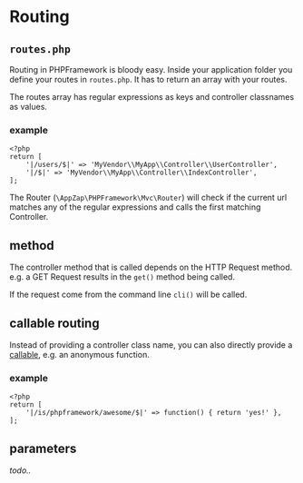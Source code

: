 # Routing

## `routes.php`

Routing in PHPFramework is bloody easy. Inside your application folder you define your routes in `routes.php`. It has to return an array with your routes.

The routes array has regular expressions as keys and controller classnames as values.

### example

    <?php
    return [
    	'|/users/$|' => 'MyVendor\\MyApp\\Controller\\UserController',
    	'|/$|' => 'MyVendor\\MyApp\\Controller\\IndexController',
    ];

The Router (`\AppZap\PHPFramework\Mvc\Router`) will check if the current url matches any of the regular expressions and calls the first matching Controller.

## method

The controller method that is called depends on the HTTP Request method. e.g. a GET Request results in the `get()` method being called.

If the request come from the command line `cli()` will be called.

## callable routing

Instead of providing a controller class name, you can also directly provide a [callable](http://de2.php.net/manual/de/function.is-callable.php), e.g. an anonymous function.

### example


    <?php
    return [
    	'|/is/phpframework/awesome/$|' => function() { return 'yes!' },
    ];

## parameters

*todo..*
